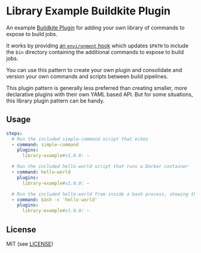 # Library Example Buildkite Plugin

An example [Buildkite Plugin](https://buildkite.com/docs/agent/v3/plugins) for adding your own library of commands to expose to build jobs.

It works by providing [an `environment` hook](hooks/environment) which updates `$PATH` to include the `bin` directory containing the additional commands to expose to build jobs.

You can use this pattern to create your own plugin and consolidate and version your own commands and scripts between build pipelines.

This plugin pattern is generally less preferred than creating smaller, more declarative plugins with their own YAML based API. But for some situations, this library plugin pattern can be handy.

## Usage

```yml
steps:
  # Run the included simple-command script that echos
  - command: simple-command
    plugins:
      library-example#v1.0.0: ~

  # Run the included hello-world script that runs a Docker container
  - command: hello-world
    plugins:
      library-example#v1.0.0: ~

  # Run the included hello-world from inside a bash process, showing that you can run the library of commands within your own scripts and processes (e.g. `my-script.sh`)
  - command: bash -c 'hello-world'
    plugins:
      library-example#v1.0.0: ~
```

## License

MIT (see [LICENSE](LICENSE))
